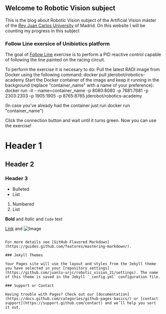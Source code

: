 ## Welcome to Robotic Vision subject

This is the blog about Robotic Vision subject of the Artificial Vision máster of the [Rey Juan Carlos University](http://www.urjc.es) of Madrid. On this website I will be counting my progress in this subject

### Follow Line exersice of Unibiotics platform 

The goal of [Follow Line](https://unibotics.org/academy/exercise/follow_line/) exercise is to perform a PID reactive control capable of following the line painted on the racing circuit.

To perform the exercise it is necesary to do:
Pull the latest RADI image from Docker using the following command: docker pull jderobot/robotics-academy
Start the Docker container of the image and keep it running in the background (replace "container_name" with a name of your preference): docker run -it --name=container_name -p 8080:8080 -p 7681:7681 -p 2303:2303 -p 1905:1905 -p 8765:8765 jderobot/robotics-academy

(In case you've already had the container just run docker run "container_name")

Click the connection button and wait until it turns green.
Now you can use the exercise!


# Header 1
## Header 2
### Header 3

- Bulleted
- List

1. Numbered
2. List

**Bold** and _Italic_ and `Code` text

[Link](url) and ![Image](src)
```

For more details see [GitHub Flavored Markdown](https://guides.github.com/features/mastering-markdown/).

### Jekyll Themes

Your Pages site will use the layout and styles from the Jekyll theme you have selected in your [repository settings](https://github.com/juanlu-urjc/robotic_vision_21/settings). The name of this theme is saved in the Jekyll `_config.yml` configuration file.

### Support or Contact

Having trouble with Pages? Check out our [documentation](https://docs.github.com/categories/github-pages-basics/) or [contact support](https://support.github.com/contact) and we’ll help you sort it out.
